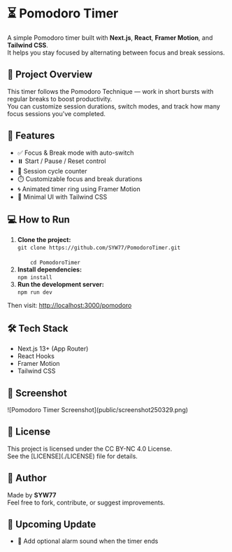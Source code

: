 <h1>⏳ Pomodoro Timer</h1>

<p>A simple Pomodoro timer built with <strong>Next.js</strong>, <strong>React</strong>, <strong>Framer Motion</strong>, and <strong>Tailwind CSS</strong>.<br>
It helps you stay focused by alternating between focus and break sessions.</p>

<h2>📝 Project Overview</h2>
<p>This timer follows the Pomodoro Technique — work in short bursts with regular breaks to boost productivity.<br>
You can customize session durations, switch modes, and track how many focus sessions you've completed.</p>

<h2>🚀 Features</h2>
<ul>
  <li>✅ Focus &amp; Break mode with auto-switch</li>
  <li>⏸️ Start / Pause / Reset control</li>
  <li>🔁 Session cycle counter</li>
  <li>⏱️ Customizable focus and break durations</li>
  <li>🌀 Animated timer ring using Framer Motion</li>
  <li>🎨 Minimal UI with Tailwind CSS</li>
</ul>

<h2>💻 How to Run</h2>
<ol>
  <li><strong>Clone the project:</strong><br>
    <code>git clone https://github.com/SYW77/PomodoroTimer.git<br>
    cd PomodoroTimer</code>
  </li>
  <li><strong>Install dependencies:</strong><br>
    <code>npm install</code>
  </li>
  <li><strong>Run the development server:</strong><br>
    <code>npm run dev</code>
  </li>
</ol>
<p>Then visit: <a href="http://localhost:3000/pomodoro">http://localhost:3000/pomodoro</a></p>

<h2>🛠️ Tech Stack</h2>
<ul>
  <li>Next.js 13+ (App Router)</li>
  <li>React Hooks</li>
  <li>Framer Motion</li>
  <li>Tailwind CSS</li>
</ul>

<h2>📸 Screenshot</h2>
![Pomodoro Timer Screenshot](public/screenshot250329.png)

<h2>📄 License</h2>
<p>This project is licensed under the CC BY-NC 4.0 License.<br>  
See the [LICENSE](./LICENSE) file for details.</p>

<h2>👤 Author</h2>
<p>Made by <strong>SYW77</strong><br>
Feel free to fork, contribute, or suggest improvements.</p>

<h2>📌 Upcoming Update</h2>
<ul>
  <li>🔔 Add optional alarm sound when the timer ends</li>
</ul>
